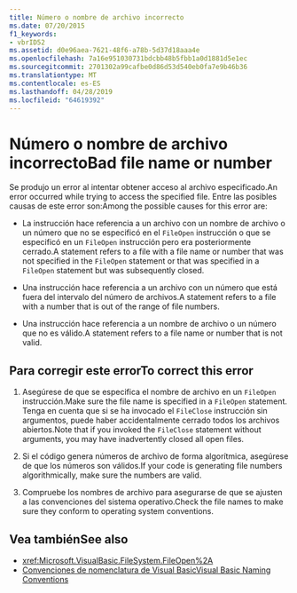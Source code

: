 ```yaml
---
title: Número o nombre de archivo incorrecto
ms.date: 07/20/2015
f1_keywords:
- vbrID52
ms.assetid: d0e96aea-7621-48f6-a78b-5d37d18aaa4e
ms.openlocfilehash: 7a16e951030731bdcbb48b5fbb1a0d1881d5e1ec
ms.sourcegitcommit: 2701302a99cafbe0d86d53d540eb0fa7e9b46b36
ms.translationtype: MT
ms.contentlocale: es-ES
ms.lasthandoff: 04/28/2019
ms.locfileid: "64619392"
---
```

# <a name="bad-file-name-or-number"></a><span data-ttu-id="7f340-102">Número o nombre de archivo incorrecto</span><span class="sxs-lookup"><span data-stu-id="7f340-102">Bad file name or number</span></span>
<span data-ttu-id="7f340-103">Se produjo un error al intentar obtener acceso al archivo especificado.</span><span class="sxs-lookup"><span data-stu-id="7f340-103">An error occurred while trying to access the specified file.</span></span> <span data-ttu-id="7f340-104">Entre las posibles causas de este error son:</span><span class="sxs-lookup"><span data-stu-id="7f340-104">Among the possible causes for this error are:</span></span>  
  
- <span data-ttu-id="7f340-105">La instrucción hace referencia a un archivo con un nombre de archivo o un número que no se especificó en el `FileOpen` instrucción o que se especificó en un `FileOpen` instrucción pero era posteriormente cerrado.</span><span class="sxs-lookup"><span data-stu-id="7f340-105">A statement refers to a file with a file name or number that was not specified in the `FileOpen` statement or that was specified in a `FileOpen` statement but was subsequently closed.</span></span>  
  
- <span data-ttu-id="7f340-106">Una instrucción hace referencia a un archivo con un número que está fuera del intervalo del número de archivos.</span><span class="sxs-lookup"><span data-stu-id="7f340-106">A statement refers to a file with a number that is out of the range of file numbers.</span></span>  
  
- <span data-ttu-id="7f340-107">Una instrucción hace referencia a un nombre de archivo o un número que no es válido.</span><span class="sxs-lookup"><span data-stu-id="7f340-107">A statement refers to a file name or number that is not valid.</span></span>  
  
## <a name="to-correct-this-error"></a><span data-ttu-id="7f340-108">Para corregir este error</span><span class="sxs-lookup"><span data-stu-id="7f340-108">To correct this error</span></span>  
  
1. <span data-ttu-id="7f340-109">Asegúrese de que se especifica el nombre de archivo en un `FileOpen` instrucción.</span><span class="sxs-lookup"><span data-stu-id="7f340-109">Make sure the file name is specified in a `FileOpen` statement.</span></span> <span data-ttu-id="7f340-110">Tenga en cuenta que si se ha invocado el `FileClose` instrucción sin argumentos, puede haber accidentalmente cerrado todos los archivos abiertos.</span><span class="sxs-lookup"><span data-stu-id="7f340-110">Note that if you invoked the `FileClose` statement without arguments, you may have inadvertently closed all open files.</span></span>  
  
2. <span data-ttu-id="7f340-111">Si el código genera números de archivo de forma algorítmica, asegúrese de que los números son válidos.</span><span class="sxs-lookup"><span data-stu-id="7f340-111">If your code is generating file numbers algorithmically, make sure the numbers are valid.</span></span>  
  
3. <span data-ttu-id="7f340-112">Compruebe los nombres de archivo para asegurarse de que se ajusten a las convenciones del sistema operativo.</span><span class="sxs-lookup"><span data-stu-id="7f340-112">Check the file names to make sure they conform to operating system conventions.</span></span>  
  
## <a name="see-also"></a><span data-ttu-id="7f340-113">Vea también</span><span class="sxs-lookup"><span data-stu-id="7f340-113">See also</span></span>

- <xref:Microsoft.VisualBasic.FileSystem.FileOpen%2A>
- [<span data-ttu-id="7f340-114">Convenciones de nomenclatura de Visual Basic</span><span class="sxs-lookup"><span data-stu-id="7f340-114">Visual Basic Naming Conventions</span></span>](../../../visual-basic/programming-guide/program-structure/naming-conventions.md)
